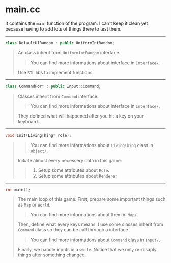 # main.cc

It contains the `main` function of the program. I can't keep it clean yet
because having to add lots of things there to test them.

---

```c++
class DefaultUIRandom : public UniformIntRandom;
```

> An class inherit from `UniformIntRandom` interface.
>
> > You can find more informations about interface in `Interface\`.
>
> Use `STL` libs to implement functions.

---

```c++
class CommandFor* : public Input::Command;
```

> Classes inherit from `Command` interface.
>
> > You can find more informations about interface in `Interface/`.
>
> They defined what will happened after you hit a key on your keyboard.
  
---

```c++
void Init(LivingThing* role); 
```

> > You can find more informations about `LivingThing` class in `Object/`.
>
> Initiate almost every necessery data in this game.
>
> > 1. Setup some attributes about `Role`.
> > 2. Setup some attributes about `Renderer`.

---

```c++
int main();
```

> The main loop of this game. 
  First, prepare some important things such as `Map` or `World`.
>
> > You can find more informations about them in `Map/`.
>
> Then, define what every keys means. I use some classes inherit from `Command`
  class so they can be call through a interface.
>
> > You can find more informations about `Command` class in `Input/`.
>
> Finally, we handle inputs in a `while`. Notice that we only re-disaply
  things after something changed.
